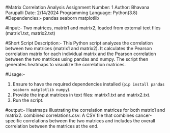  #Matrix Correlation Analysis
 Assignment Number: 1
 Author: Bhavana Parupalli
 Date: 2/14/2024
 Programming Language: Python(3.8) 
#Dependencies:-
pandas
seaborn
matplotlib

#Input:-
Two matrices, matrix1 and matrix2, loaded from external text files (matrix1.txt, matrix2.txt)

#Short Script Description:-
This Python script analyzes the correlation between two matrices (matrix1 and matrix2). It calculates the Pearson correlation matrix for each individual matrix and the Pearson correlation between the two matrices using pandas and numpy. The script then generates heatmaps to visualize the correlation matrices.

#Usage:-
1. Ensure to have the required dependencies installed (`pip install pandas seaborn matplotlib numpy`).
2. Provide the input matrices in text files: matrix1.txt and matrix2.txt.
3. Run the script.

#output:-
Heatmaps illustrating the correlation matrices for both matrix1 and matrix2.
combined correlations.csv: A CSV file that combines cancer-specific correlations between the two matrices and includes the overall correlation between the matrices at the end.

